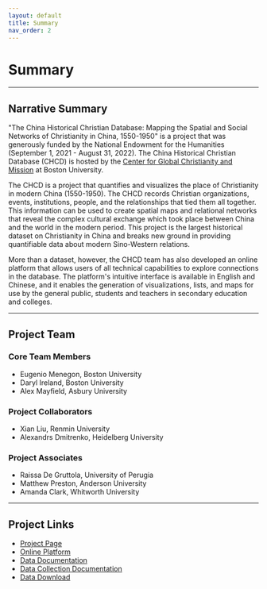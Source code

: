 ```yaml
---
layout: default
title: Summary
nav_order: 2
---
```


# Summary

---

## Narrative Summary

"The China Historical Christian Database: Mapping the Spatial and Social Networks of Christianity in China, 1550-1950" is a project that was generously funded by the National Endowment for the Humanities (September 1, 2021 - August 31, 2022). The China Historical Christian Database (CHCD) is hosted by the [Center for Global Christianity and Mission](https://www.bu.edu/cgcm/) at Boston University.

The CHCD is a project that quantifies and visualizes the place of Christianity in modern China (1550-1950). The CHCD records Christian organizations, events, institutions, people, and the relationships that tied them all together. This information can be used to create spatial maps and relational networks that reveal the complex cultural exchange which took place between China and the world in the modern period. This project is the largest historical dataset on Christianity in China and breaks new ground in providing quantifiable data about modern Sino-Western relations.

More than a dataset, however, the CHCD team has also developed an online platform that allows users of all technical capabilities to explore connections in the database. The platform's intuitive interface is available in English and Chinese, and it enables the generation of visualizations, lists, and maps for use by the general public, students and teachers in secondary education and colleges.

---

## Project Team

### Core Team Members
* Eugenio Menegon, Boston University
* Daryl Ireland, Boston University
* Alex Mayfield, Asbury University

### Project Collaborators
* Xian Liu, Renmin University
* Alexandrs Dmitrenko, Heidelberg University

### Project Associates
* Raissa De Gruttola, University of Perugia
* Matthew Preston, Anderson University
* Amanda Clark, Whitworth University

---

## Project Links

* [Project Page](https://chcdatabase.com/)
* [Online Platform](https://data.chcdatabase.com/)
* [Data Documentation](https://chcdatabase.github.io/data-documentation/)
* [Data Collection Documentation](https://chcdatabase.github.io/data-collection/)
* [Data Download](https://github.com/chcdatabase/data)
